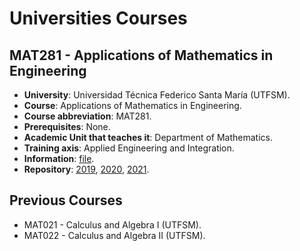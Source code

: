 # Universities Courses

## MAT281 - Applications of Mathematics in Engineering

- **University**: Universidad Técnica Federico Santa María (UTFSM).
- **Course**: Applications of Mathematics in Engineering.
- **Course abbreviation**: MAT281.
- **Prerequisites**: None.
- **Academic Unit that teaches it**: Department of Mathematics.
- **Training axis**: Applied Engineering and Integration.
- **Information**: [file](https://github.com/fralfaro/ds_blog/blob/master/files/teaching/mat281.pdf).
- **Repository**: [2019](https://github.com/fralfaro/MAT281_2019), [2020](https://github.com/fralfaro/MAT281_2020), [2021](https://gitlab.com/FAAM/mat281_2021).

## Previous Courses

- MAT021 - Calculus and Algebra I (UTFSM).
- MAT022 - Calculus and Algebra II (UTFSM).

